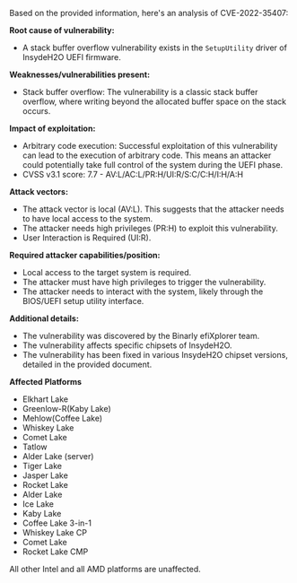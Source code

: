Based on the provided information, here's an analysis of CVE-2022-35407:

**Root cause of vulnerability:**
- A stack buffer overflow vulnerability exists in the `SetupUtility` driver of InsydeH2O UEFI firmware.

**Weaknesses/vulnerabilities present:**
- Stack buffer overflow: The vulnerability is a classic stack buffer overflow, where writing beyond the allocated buffer space on the stack occurs.

**Impact of exploitation:**
- Arbitrary code execution: Successful exploitation of this vulnerability can lead to the execution of arbitrary code. This means an attacker could potentially take full control of the system during the UEFI phase.
- CVSS v3.1 score: 7.7 - AV:L/AC:L/PR:H/UI:R/S:C/C:H/I:H/A:H

**Attack vectors:**
- The attack vector is local (AV:L). This suggests that the attacker needs to have local access to the system.
- The attacker needs high privileges (PR:H) to exploit this vulnerability.
- User Interaction is Required (UI:R).

**Required attacker capabilities/position:**
- Local access to the target system is required.
- The attacker must have high privileges to trigger the vulnerability.
- The attacker needs to interact with the system, likely through the BIOS/UEFI setup utility interface.

**Additional details:**
- The vulnerability was discovered by the Binarly efiXplorer team.
- The vulnerability affects specific chipsets of InsydeH2O.
- The vulnerability has been fixed in various InsydeH2O chipset versions, detailed in the provided document.

**Affected Platforms**
- Elkhart Lake
- Greenlow-R(Kaby Lake)
- Mehlow(Coffee Lake)
- Whiskey Lake
- Comet Lake
- Tatlow
- Alder Lake (server)
- Tiger Lake
- Jasper Lake
- Rocket Lake
- Alder Lake
- Ice Lake
- Kaby Lake
- Coffee Lake 3-in-1
- Whiskey Lake CP
- Comet Lake
- Rocket Lake CMP

All other Intel and all AMD platforms are unaffected.